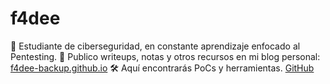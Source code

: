 # f4dee

🔐 Estudiante de ciberseguridad, en constante aprendizaje enfocado al Pentesting.
📝 Publico writeups, notas y otros recursos en mi blog personal: [f4dee-backup.github.io](https://f4dee-backup.github.io)
🛠️ Aquí encontrarás PoCs y herramientas. [GitHub](https://github.com/f4dee-backup)
